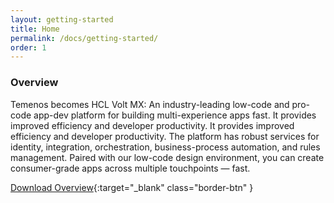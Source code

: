 ```yaml
---
layout: getting-started
title: Home
permalink: /docs/getting-started/
order: 1
---
```

### Overview
Temenos becomes HCL Volt MX: An industry-leading low-code and pro-code app-dev platform for building multi-experience apps fast. It provides improved efficiency and developer productivity. It provides improved efficiency and developer productivity. The platform has robust services for identity, integration, orchestration, business-process automation, and rules management. Paired with our low-code design environment, you can create consumer-grade apps across multiple touchpoints — fast.

[Download Overview](https://www.hcltechsw.com/wps/wcm/connect/1c4c33e6-46f0-41be-a263-9f936b2d6a13/HCL_HCL_VoltMX_2-pager_Overview.pdf?MOD=AJPERES&CONVERT_TO=url&CACHEID=ROOTWORKSPACE-1c4c33e6-46f0-41be-a263-9f936b2d6a13-nJpxVYy ){:target="_blank" class="border-btn" }

